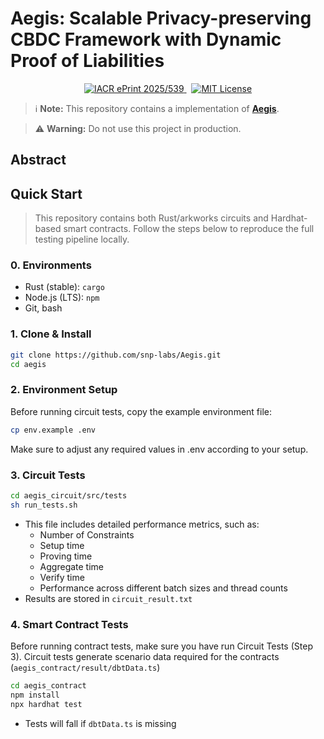# Aegis: Scalable Privacy-preserving CBDC Framework with Dynamic Proof of Liabilities


<p align="center">
  <a href="https://eprint.iacr.org/2025/539">
    <img src="https://img.shields.io/badge/IACR%20ePrint-2025%2F539-informational.svg" alt="IACR ePrint 2025/539">
  </a>
  &nbsp;
  <a href="https://github.com/arkworks-rs/groth16/blob/master/LICENSE-MIT">
    <img src="https://img.shields.io/badge/license-MIT-blue.svg" alt="MIT License">
  </a>
</p>

> ℹ️ **Note:**
> This repository contains a implementation of [**Aegis**](https://eprint.iacr.org/2025/539).

> ⚠️ **Warning:**
> Do not use this project in production.  



## Abstract

## Quick Start
> This repository contains both Rust/arkworks circuits and Hardhat-based smart contracts.
> Follow the steps below to reproduce the full testing pipeline locally.

### 0. Environments
- Rust (stable): `cargo`
- Node.js (LTS): `npm`
- Git, bash

### 1. Clone & Install
```bash
git clone https://github.com/snp-labs/Aegis.git
cd aegis
```

### 2. Environment Setup
Before running circuit tests, copy the example environment file:
```bash
cp env.example .env
```
Make sure to adjust any required values in .env according to your setup.


### 3. Circuit Tests
```bash
cd aegis_circuit/src/tests
sh run_tests.sh
```
- This file includes detailed performance metrics, such as:
  - Number of Constraints
  - Setup time
  - Proving time
  - Aggregate time
  - Verify time
  - Performance across different batch sizes and thread counts
- Results are stored in `circuit_result.txt`

### 4. Smart Contract Tests
Before running contract tests, make sure you have run Circuit Tests (Step 3).
Circuit tests generate scenario data required for the contracts (`aegis_contract/result/dbtData.ts`)
```bash
cd aegis_contract
npm install
npx hardhat test
```
- Tests will fall if `dbtData.ts` is missing